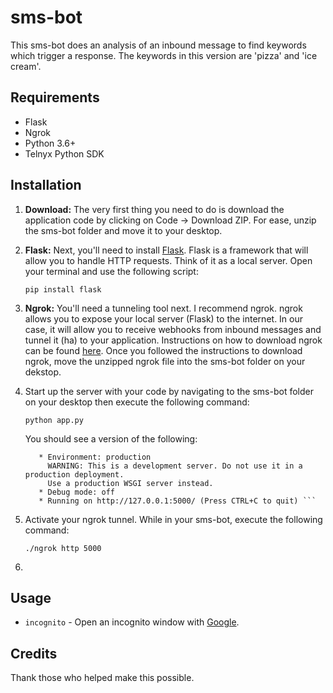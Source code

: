 # sms-bot

This sms-bot does an analysis of an inbound message to find keywords which trigger a response. The keywords in this version are 'pizza' and 'ice cream'.  

## Requirements

- Flask 
- Ngrok
- Python 3.6+
- Telnyx Python SDK

## Installation

1. **Download:** The very first thing you need to do is download the application code by clicking on Code -> Download ZIP. For ease, unzip the sms-bot folder and move it to your desktop. 

2. **Flask:** Next, you'll need to install [Flask](https://pypi.org/project/Flask/). Flask is a framework that will allow you to handle HTTP requests. Think of it as a local server. Open your terminal and use the following script:

   ```pip install flask```

3. **Ngrok:** You'll need a tunneling tool next. I recommend ngrok. ngrok allows you to expose your local server (Flask) to the internet. In our case, it will allow you to receive webhooks from inbound messages and tunnel it (ha) to your application. Instructions on how to download ngrok can be found [here](https://ngrok.com/download). Once you followed the instructions to download ngrok, move the unzipped ngrok file into the sms-bot folder on your dekstop. 

3. Start up the server with your code by navigating to the sms-bot folder on your desktop then execute the following command:

   ``` python app.py ```
   
   You should see a version of the following:
   
   ```* Serving Flask app "app" (lazy loading)
      * Environment: production
        WARNING: This is a development server. Do not use it in a production deployment.
        Use a production WSGI server instead.
      * Debug mode: off
      * Running on http://127.0.0.1:5000/ (Press CTRL+C to quit) ```

4. Activate your ngrok tunnel. While in your sms-bot, execute the following command:
   
   ```./ngrok http 5000```
   
5. 

## Usage

- `incognito` - Open an incognito window with [Google](https://www.google.com/).

## Credits

Thank those who helped make this possible.
